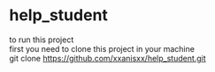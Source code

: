 # help_student
to run this project  
first you need to clone this project in your machine  
    git clone https://github.com/xxanisxx/help_student.git  

